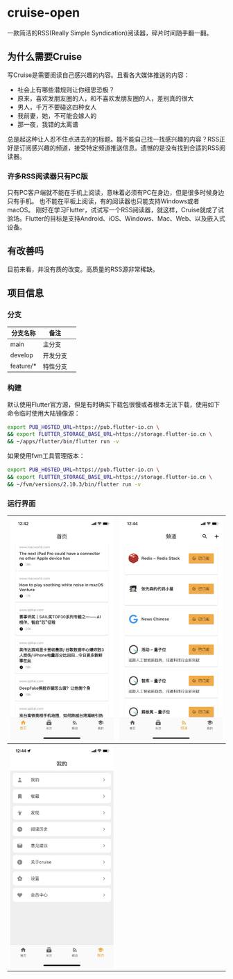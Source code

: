 # cruise-open

一款简洁的RSS(Really Simple Syndication)阅读器，碎片时间随手翻一翻。

## 为什么需要Cruise

写Cruise是需要阅读自己感兴趣的内容。且看各大媒体推送的内容：

* 社会上有哪些潜规则让你细思恐极？
* 原来，喜欢发朋友圈的人，和不喜欢发朋友圈的人，差别真的很大
* 男人，千万不要碰这四种女人
* 我前妻，她，不可能会嫁人的
* 那一夜，我错的太离谱

总是起这种让人忍不住点进去的的标题。能不能自己找一找感兴趣的内容？RSS正好是订阅感兴趣的频道，接受特定频道推送信息。遗憾的是没有找到合适的RSS阅读器。

### 许多RSS阅读器只有PC版

只有PC客户端就不能在手机上阅读，意味着必须有PC在身边，但是很多时候身边只有手机。 也不能在平板上阅读，有的阅读器也只能支持Windows或者macOS。 刚好在学习Flutter，试试写一个RSS阅读器，就这样，Cruise就成了试验场。Flutter的目标是支持Android、iOS、Windows、Mac、Web、以及嵌入式设备。

## 有改善吗

目前来看，并没有质的改变。高质量的RSS源非常稀缺。

## 项目信息

### 分支

| 分支名称      | 备注   |     |
| --------- | ---- | --- |
| main      | 主分支  |     |
| develop   | 开发分支 |     |
| feature/* | 特性分支 |     |

### 构建

默认使用Flutter官方源，但是有时确实下载包很慢或者根本无法下载，使用如下命令临时使用大陆镜像源：

```bash
export PUB_HOSTED_URL=https://pub.flutter-io.cn \ 
&& export FLUTTER_STORAGE_BASE_URL=https://storage.flutter-io.cn \
&& ~/apps/flutter/bin/flutter run -v
```

如果使用fvm工具管理版本：

```bash
export PUB_HOSTED_URL=https://pub.flutter-io.cn \
&& export FLUTTER_STORAGE_BASE_URL=https://storage.flutter-io.cn \
&& ~/fvm/versions/2.10.3/bin/flutter run -v
```

### 运行界面

| ![Kiku](docs/snapshot/home.jpeg)        | ![Kiku](docs/snapshot/sub.jpeg) |
| --------------------------------------- | ------------------------------- |
| ![Kiku](docs/snapshot/user-center.jpeg) |                                 |
